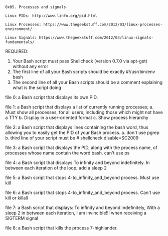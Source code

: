                                                                         0x05. Processes and signals
                                                                        Linux PIDs: http://www.linfo.org/pid.html
                                                                        Linux Processes: https://www.thegeekstuff.com/2012/03/linux-processes-environment/
                                                                        Linux Signals: https://www.thegeekstuff.com/2012/03/linux-signals-fundamentals/
 REQUIRED:
1. Your Bash script must pass Shellcheck (version 0.7.0 via apt-get) without any error
2. The first line of all your Bash scripts should be exactly #!/usr/bin/env bash
3. The second line of all your Bash scripts should be a comment explaining what is the script doing

file 0: a Bash script that displays its own PID.

file 1: a Bash script that displays a list of currently running processes; 
a. Must show all processes, for all users, including those which might not have a TTY
b. Display in a user-oriented format
c. Show process hierarchy

file 2: a Bash script that displays lines containing the bash word, thus allowing you to easily get the PID of your Bash process.
a. don't use pgrep
b. third line of your script must be # shellcheck disable=SC2009

file 3: a Bash script that displays the PID, along with the process name, of processes whose name contain the word bash. can't use ps

file 4: a Bash script that displays To infinity and beyond indefinitely. In between each iteration of the loop, add a sleep 2

file 5: a Bash script that stops 4-to_infinity_and_beyond process. Must use kill

file 6: a Bash script that stops 4-to_infinity_and_beyond process. Can't use kill or killall

file 7: a Bash script that displays: To infinity and beyond indefinitely,  With a sleep 2 in between each iteration, I am invincible!!! when receiving a SIGTERM signal

file 8: a Bash script that kills the process 7-highlander.
